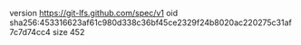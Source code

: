 version https://git-lfs.github.com/spec/v1
oid sha256:453316623af61c980d338c36bf45ce2329f24b8020ac220275c31af7c7d74cc4
size 452
